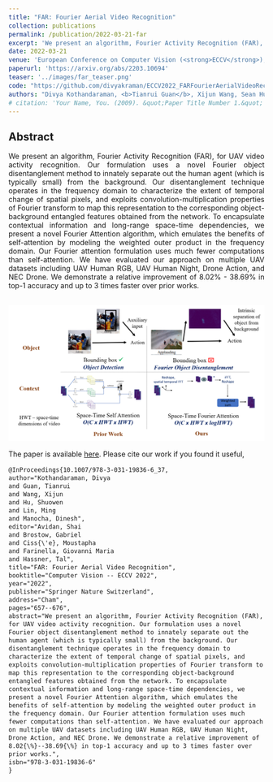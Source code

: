 ```yaml
---
title: "FAR: Fourier Aerial Video Recognition"
collection: publications
permalink: /publication/2022-03-21-far
excerpt: 'We present an algorithm, Fourier Activity Recognition (FAR), for UAV video activity recognition. Our formulation uses a novel Fourier object disentanglement method to innately separate out the human agent (which is typically small) from the background. Our disentanglement technique operates in the frequency domain to characterize the extent of temporal change of spatial pixels, and exploits convolution-multiplication properties of Fourier transform to map this representation to the corresponding object-background entangled features obtained from the network. To encapsulate contextual information and long-range space-time dependencies, we present a novel Fourier Attention algorithm, which emulates the benefits of self-attention by modeling the weighted outer product in the frequency domain. Our Fourier attention formulation uses much fewer computations than self-attention. We have evaluated our approach on multiple UAV datasets including UAV Human RGB, UAV Human Night, Drone Action, and NEC Drone. We demonstrate a relative improvement of 8.02% - 38.69% in top-1 accuracy and up to 3 times faster over prior works.'
date: 2022-03-21
venue: 'European Conference on Computer Vision (<strong>ECCV</strong>), 2022.'
paperurl: 'https://arxiv.org/abs/2203.10694'
teaser: '../images/far_teaser.png'
code: "https://github.com/divyakraman/ECCV2022_FARFourierAerialVideoRecognition"
authors: "Divya Kothandaraman, <b>Tianrui Guan</b>, Xijun Wang, Sean Hu, Ming Lin, Dinesh Manocha"
# citation: 'Your Name, You. (2009). &quot;Paper Title Number 1.&quot; <i>Journal 1</i>. 1(1).'
---
```



## Abstract

<div style="text-align: justify"> We present an algorithm, Fourier Activity Recognition (FAR), for UAV video activity recognition. Our formulation uses a novel Fourier object disentanglement method to innately separate out the human agent (which is typically small) from the background. Our disentanglement technique operates in the frequency domain to characterize the extent of temporal change of spatial pixels, and exploits convolution-multiplication properties of Fourier transform to map this representation to the corresponding object-background entangled features obtained from the network. To encapsulate contextual information and long-range space-time dependencies, we present a novel Fourier Attention algorithm, which emulates the benefits of self-attention by modeling the weighted outer product in the frequency domain. Our Fourier attention formulation uses much fewer computations than self-attention. We have evaluated our approach on multiple UAV datasets including UAV Human RGB, UAV Human Night, Drone Action, and NEC Drone. We demonstrate a relative improvement of 8.02% - 38.69% in top-1 accuracy and up to 3 times faster over prior works.</div>

<br>

<p style="text-align:center;">
<img src="../images/far_teaser.png" width="600">
</p>

The paper is available [here](https://arxiv.org/abs/2203.10694). Please cite our work if you found it useful,

```
@InProceedings{10.1007/978-3-031-19836-6_37,
author="Kothandaraman, Divya
and Guan, Tianrui
and Wang, Xijun
and Hu, Shuowen
and Lin, Ming
and Manocha, Dinesh",
editor="Avidan, Shai
and Brostow, Gabriel
and Ciss{\'e}, Moustapha
and Farinella, Giovanni Maria
and Hassner, Tal",
title="FAR: Fourier Aerial Video Recognition",
booktitle="Computer Vision -- ECCV 2022",
year="2022",
publisher="Springer Nature Switzerland",
address="Cham",
pages="657--676",
abstract="We present an algorithm, Fourier Activity Recognition (FAR), for UAV video activity recognition. Our formulation uses a novel Fourier object disentanglement method to innately separate out the human agent (which is typically small) from the background. Our disentanglement technique operates in the frequency domain to characterize the extent of temporal change of spatial pixels, and exploits convolution-multiplication properties of Fourier transform to map this representation to the corresponding object-background entangled features obtained from the network. To encapsulate contextual information and long-range space-time dependencies, we present a novel Fourier Attention algorithm, which emulates the benefits of self-attention by modeling the weighted outer product in the frequency domain. Our Fourier attention formulation uses much fewer computations than self-attention. We have evaluated our approach on multiple UAV datasets including UAV Human RGB, UAV Human Night, Drone Action, and NEC Drone. We demonstrate a relative improvement of 8.02{\%}--38.69{\%} in top-1 accuracy and up to 3 times faster over prior works.",
isbn="978-3-031-19836-6"
}
```
